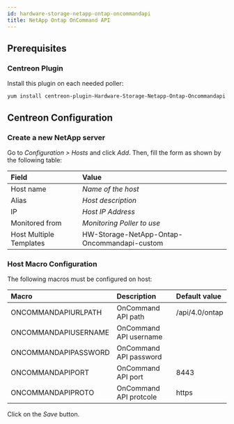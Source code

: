 ```yaml
---
id: hardware-storage-netapp-ontap-oncommandapi
title: NetApp Ontap OnCommand API
---
```


## Prerequisites

### Centreon Plugin

Install this plugin on each needed poller:

``` shell
yum install centreon-plugin-Hardware-Storage-Netapp-Ontap-Oncommandapi
```

## Centreon Configuration

### Create a new NetApp server

Go to *Configuration \> Hosts* and click *Add*. Then, fill the form as shown by
the following table:

| Field                                | Value                                       |
| :----------------------------------- | :------------------------------------------ |
| Host name                            | *Name of the host*                          |
| Alias                                | *Host description*                          |
| IP                                   | *Host IP Address*                           |
| Monitored from                       | *Monitoring Poller to use*                  |
| Host Multiple Templates              | HW-Storage-NetApp-Ontap-Oncommandapi-custom |

### Host Macro Configuration

The following macros must be configured on host:

| Macro                | Description            | Default value  |
| :------------------- | :--------------------- | :------------- |
| ONCOMMANDAPIURLPATH  | OnCommand API path     | /api/4.0/ontap |
| ONCOMMANDAPIUSERNAME | OnCommand API username |                |
| ONCOMMANDAPIPASSWORD | OnCommand API password |                |
| ONCOMMANDAPIPORT     | OnCommand API port     | 8443           |
| ONCOMMANDAPIPROTO    | OnCommand API protcole | https          |

Click on the *Save* button.
